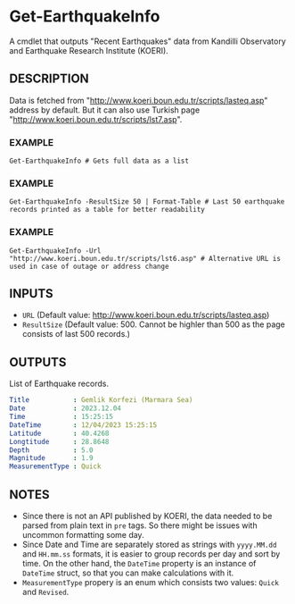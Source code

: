 # Get-EarthquakeInfo
A cmdlet that outputs "Recent Earthquakes" data from Kandilli Observatory and Earthquake Research Institute (KOERI).

## DESCRIPTION
   Data is fetched from "http://www.koeri.boun.edu.tr/scripts/lasteq.asp" address by default. But it can also use Turkish page "http://www.koeri.boun.edu.tr/scripts/lst7.asp".
### EXAMPLE
   `Get-EarthquakeInfo # Gets full data as a list`
### EXAMPLE
   `Get-EarthquakeInfo -ResultSize 50 | Format-Table # Last 50 earthquake records printed as a table for better readability`
### EXAMPLE
   `Get-EarthquakeInfo -Url "http://www.koeri.boun.edu.tr/scripts/lst6.asp" # Alternative URL is used in case of outage or address change`
## INPUTS
   - `URL` (Default value: http://www.koeri.boun.edu.tr/scripts/lasteq.asp)
   - `ResultSize` (Default value: 500. Cannot be highler than 500 as the page consists of last 500 records.)
## OUTPUTS
   List of Earthquake records.

   ```yaml
   Title           : Gemlik Korfezi (Marmara Sea)
   Date            : 2023.12.04
   Time            : 15:25:15
   DateTime        : 12/04/2023 15:25:15
   Latitude        : 40.4268
   Longtitude      : 28.8648
   Depth           : 5.0
   Magnitude       : 1.9
   MeasurementType : Quick
   ```
## NOTES
   - Since there is not an API published by KOERI, the data needed to be parsed from plain text in `pre` tags. So there might be issues with uncommon formatting some day.
   - Since Date and Time are separately stored as strings with `yyyy.MM.dd` and `HH.mm.ss` formats, it is easier to group records per day and sort by time. On the other hand, the `DateTime` property is an instance of `DateTime` struct, so that you can make calculations with it.
   - `MeasurementType` propery is an enum which consists two values: `Quick` and `Revised`.
